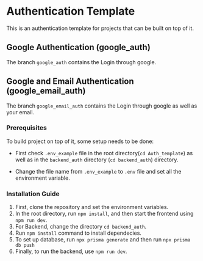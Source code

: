 # Authentication Template

This is an authentication template for projects that can be built on top of it.

## Google Authentication (google_auth)

The branch `google_auth` contains the Login through google.

## Google and Email Authentication (google_email_auth)

The branch `google_email_auth` contains the Login through google as well as your email.

### Prerequisites

To build project on top of it, some setup needs to be done:

- First check `.env_example` file in the root directory(`cd Auth_template`) as well as in the  `backend_auth` directory  (`cd backend_auth`) directory.

- Change the file name from `.env_example` to `.env` file and set all the environment variable.

### Installation Guide

1. First, clone the repository and set the environment variables.
2. In the root directory, run `npm install`, and then start the frontend using `npm run dev`.
3. For Backend, change the directory `cd backend_auth`.
4. Run `npm install` command to install dependecies.
5. To set up database, run `npx prisma generate` and then run `npx prisma db push`
6. Finally, to run the backend, use `npm run dev`.
